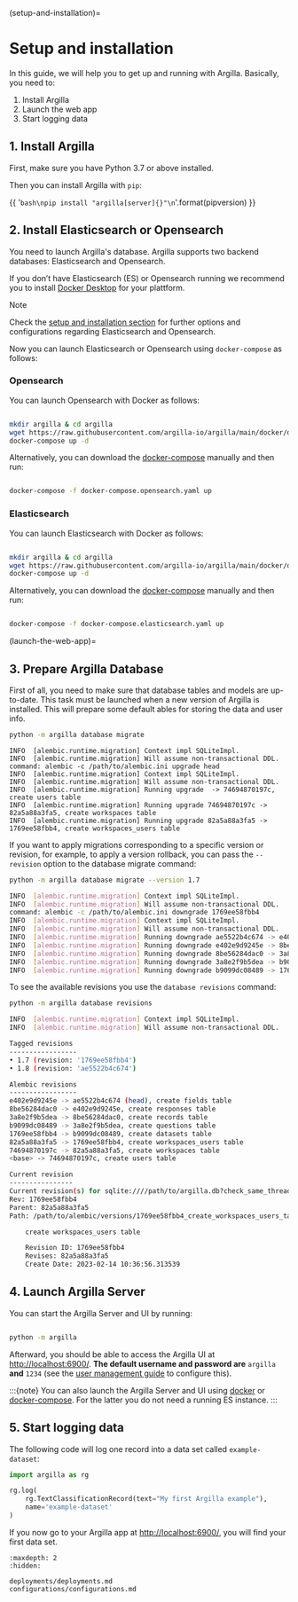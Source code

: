 (setup-and-installation)=
# Setup and installation

In this guide, we will help you to get up and running with Argilla.
Basically, you need to:

1. Install Argilla
2. Launch the web app
3. Start logging data

## 1. Install Argilla

First, make sure you have Python 3.7 or above installed.

Then you can install Argilla with `pip`:

{{ '```bash\npip install "argilla[server]{}"\n```'.format(pipversion) }}

## 2. Install Elasticsearch or Opensearch
You need to launch Argilla's database. Argilla supports two backend databases: Elasticsearch and Opensearch.

If you don’t have Elasticsearch (ES) or Opensearch running we recommend you to install [Docker Desktop](https://www.docker.com/products/docker-desktop/) for your plattform.

<div class="alert alert-info">

Note

Check the [setup and installation section](./installation/installation.md) for further options and configurations regarding Elasticsearch and Opensearch.
</div>

Now you can launch Elasticsearch or Opensearch using `docker-compose` as follows:

### Opensearch
You can launch Opensearch with Docker as follows:
```bash

mkdir argilla & cd argilla
wget https://raw.githubusercontent.com/argilla-io/argilla/main/docker/docker-compose.opensearch.yaml
docker-compose up -d

```

Alternatively, you can download the [docker-compose](https://raw.githubusercontent.com/argilla-io/argilla/main/docker/docker-compose.opensearch.yaml) manually and then run:

```bash

docker-compose -f docker-compose.opensearch.yaml up

```

### Elasticsearch
You can launch Elasticsearch with Docker as follows:
```bash

mkdir argilla & cd argilla
wget https://raw.githubusercontent.com/argilla-io/argilla/main/docker/docker-compose.elasticsearch.yaml
docker-compose up -d

```
Alternatively, you can download the [docker-compose](https://raw.githubusercontent.com/argilla-io/argilla/main/docker/docker-compose.elasticsearch.yaml) manually and then run:

```bash

docker-compose -f docker-compose.elasticsearch.yaml up

```

(launch-the-web-app)=
## 3. Prepare Argilla Database

First of all, you need to make sure that database tables and models are up-to-date. This task must be launched when a new version of Argilla is installed. This will prepare some default ables for storing the data and user info.

```bash
python -m argilla database migrate
```

```
INFO  [alembic.runtime.migration] Context impl SQLiteImpl.
INFO  [alembic.runtime.migration] Will assume non-transactional DDL.
command: alembic -c /path/to/alembic.ini upgrade head
INFO  [alembic.runtime.migration] Context impl SQLiteImpl.
INFO  [alembic.runtime.migration] Will assume non-transactional DDL.
INFO  [alembic.runtime.migration] Running upgrade  -> 74694870197c, create users table
INFO  [alembic.runtime.migration] Running upgrade 74694870197c -> 82a5a88a3fa5, create workspaces table
INFO  [alembic.runtime.migration] Running upgrade 82a5a88a3fa5 -> 1769ee58fbb4, create workspaces_users table
```

If you want to apply migrations corresponding to a specific version or revision, for example, to apply a version rollback, you can pass the `--revision` option to the database migrate command:

```bash
python -m argilla database migrate --version 1.7
```

````bash
INFO  [alembic.runtime.migration] Context impl SQLiteImpl.
INFO  [alembic.runtime.migration] Will assume non-transactional DDL.
command: alembic -c /path/to/alembic.ini downgrade 1769ee58fbb4
INFO  [alembic.runtime.migration] Context impl SQLiteImpl.
INFO  [alembic.runtime.migration] Will assume non-transactional DDL.
INFO  [alembic.runtime.migration] Running downgrade ae5522b4c674 -> e402e9d9245e, create fields table
INFO  [alembic.runtime.migration] Running downgrade e402e9d9245e -> 8be56284dac0, create responses table
INFO  [alembic.runtime.migration] Running downgrade 8be56284dac0 -> 3a8e2f9b5dea, create records table
INFO  [alembic.runtime.migration] Running downgrade 3a8e2f9b5dea -> b9099dc08489, create questions table
INFO  [alembic.runtime.migration] Running downgrade b9099dc08489 -> 1769ee58fbb4, create datasets table
````

To see the available revisions you use the `database revisions` command:
```bash
python -m argilla database revisions
```

```bash
INFO  [alembic.runtime.migration] Context impl SQLiteImpl.
INFO  [alembic.runtime.migration] Will assume non-transactional DDL.

Tagged revisions
-----------------
• 1.7 (revision: '1769ee58fbb4')
• 1.8 (revision: 'ae5522b4c674')

Alembic revisions
-----------------
e402e9d9245e -> ae5522b4c674 (head), create fields table
8be56284dac0 -> e402e9d9245e, create responses table
3a8e2f9b5dea -> 8be56284dac0, create records table
b9099dc08489 -> 3a8e2f9b5dea, create questions table
1769ee58fbb4 -> b9099dc08489, create datasets table
82a5a88a3fa5 -> 1769ee58fbb4, create workspaces_users table
74694870197c -> 82a5a88a3fa5, create workspaces table
<base> -> 74694870197c, create users table

Current revision
----------------
Current revision(s) for sqlite:////path/to/argilla.db?check_same_thread=False:
Rev: 1769ee58fbb4
Parent: 82a5a88a3fa5
Path: /path/to/alembic/versions/1769ee58fbb4_create_workspaces_users_table.py

    create workspaces_users table

    Revision ID: 1769ee58fbb4
    Revises: 82a5a88a3fa5
    Create Date: 2023-02-14 10:36:56.313539
```

## 4. Launch Argilla Server


You can start the Argilla Server and UI by running:

```bash

python -m argilla

```

Afterward, you should be able to access the Argilla UI at [http://localhost:6900/](http://localhost:6900/).
**The default username and password are** `argilla` **and** `1234` (see the [user management guide](user-management.ipynb) to configure this).

:::{note}
You can also launch the Argilla Server and UI using [docker](launching-the-web-app-via-docker) or [docker-compose](launching-the-web-app-via-docker-compose).
For the latter you do not need a running ES instance.
:::

## 5. Start logging data

The following code will log one record into a data set called `example-dataset`:

```python
import argilla as rg

rg.log(
    rg.TextClassificationRecord(text="My first Argilla example"),
    name='example-dataset'
)
```

If you now go to your Argilla app at [http://localhost:6900/](http://localhost:6900/), you will find your first data set.


```{toctree}
:maxdepth: 2
:hidden:

deployments/deployments.md
configurations/configurations.md
```
